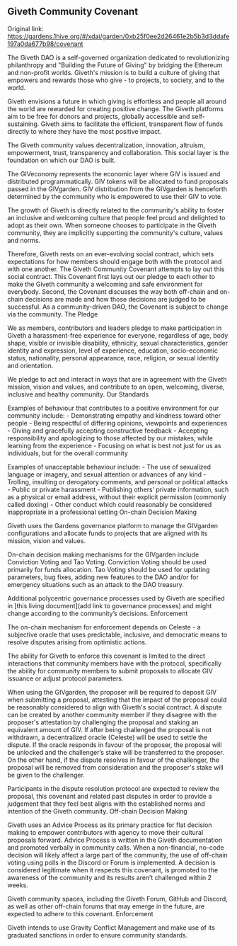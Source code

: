 
## Giveth Community Covenant
Original link: https://gardens.1hive.org/#/xdai/garden/0xb25f0ee2d26461e2b5b3d3ddafe197a0da677b98/covenant

The Giveth DAO is a self-governed organization dedicated to revolutionizing philanthropy and "Building the Future of Giving" by bridging the Ethereum and non-profit worlds. Giveth's mission is to build a culture of giving that empowers and rewards those who give - to projects, to society, and to the world.

Giveth envisions a future in which giving is effortless and people all around the world are rewarded for creating positive change. The Giveth platforms aim to be free for donors and projects, globally accessible and self-sustaining. Giveth aims to facilitate the efficient, transparent flow of funds directly to where they have the most positive impact.

The Giveth community values decentralization, innovation, altruism, empowerment, trust, transparency and collaboration. This social layer is the foundation on which our DAO is built.

The GIVeconomy represents the economic layer where GIV is issued and distributed programmatically. GIV tokens will be allocated to fund proposals passed in the GIVgarden. GIV distribution from the GIVgarden is henceforth determined by the community who is empowered to use their GIV to vote.

The growth of Giveth is directly related to the community's ability to foster an inclusive and welcoming culture that people feel proud and delighted to adopt as their own. When someone chooses to participate in the Giveth community, they are implicitly supporting the community's culture, values and norms.

Therefore, Giveth rests on an ever-evolving social contract, which sets expectations for how members should engage both with the protocol and with one another. The Giveth Community Covenant attempts to lay out this social contract. This Covenant first lays out our pledge to each other to make the Giveth community a welcoming and safe environment for everybody. Second, the Covenant discusses the way both off-chain and on-chain decisions are made and how those decisions are judged to be successful. As a community-driven DAO, the Covenant is subject to change via the community.
The Pledge

We as members, contributors and leaders pledge to make participation in Giveth a harassment-free experience for everyone, regardless of age, body shape, visible or invisible disability, ethnicity, sexual characteristics, gender identity and expression, level of experience, education, socio-economic status, nationality, personal appearance, race, religion, or sexual identity and orientation.

We pledge to act and interact in ways that are in agreement with the Giveth mission, vision and values, and contribute to an open, welcoming, diverse, inclusive and healthy community.
Our Standards

Examples of behaviour that contributes to a positive environment for our community include: - Demonstrating empathy and kindness toward other people - Being respectful of differing opinions, viewpoints and experiences - Giving and gracefully accepting constructive feedback - Accepting responsibility and apologizing to those affected by our mistakes, while learning from the experience - Focusing on what is best not just for us as individuals, but for the overall community

Examples of unacceptable behaviour include: - The use of sexualized language or imagery, and sexual attention or advances of any kind - Trolling, insulting or derogatory comments, and personal or political attacks - Public or private harassment - Publishing others’ private information, such as a physical or email address, without their explicit permission (commonly called doxing) - Other conduct which could reasonably be considered inappropriate in a professional setting
On-chain
Decision Making

Giveth uses the Gardens governance platform to manage the GIVgarden configurations and allocate funds to projects that are aligned with its mission, vision and values.

On-chain decision making mechanisms for the GIVgarden include Conviction Voting and Tao Voting. Conviction Voting should be used primarily for funds allocation. Tao Voting should be used for updating parameters, bug fixes, adding new features to the DAO and/or for emergency situations such as an attack to the DAO treasury.

Additional polycentric governance processes used by Giveth are specified in [this living document](add link to governance processes) and might change according to the community’s decisions.
Enforcement

The on-chain mechanism for enforcement depends on Celeste - a subjective oracle that uses predictable, inclusive, and democratic means to resolve disputes arising from optimistic actions.

The ability for Giveth to enforce this covenant is limited to the direct interactions that community members have with the protocol, specifically the ability for community members to submit proposals to allocate GIV issuance or adjust protocol parameters.

When using the GIVgarden, the proposer will be required to deposit GIV when submitting a proposal, attesting that the impact of the proposal could be reasonably considered to align with Giveth's social contract. A dispute can be created by another community member if they disagree with the proposer's attestation by challenging the proposal and staking an equivalent amount of GIV. If after being challenged the proposal is not withdrawn, a decentralized oracle (Celeste) will be used to settle the dispute. If the oracle responds in favour of the proposer, the proposal will be unlocked and the challenger’s stake will be transferred to the proposer. On the other hand, if the dispute resolves in favour of the challenger, the proposal will be removed from consideration and the proposer's stake will be given to the challenger.

Participants in the dispute resolution protocol are expected to review the proposal, this covenant and related past disputes in order to provide a judgement that they feel best aligns with the established norms and intention of the Giveth community.
Off-chain
Decision Making

Giveth uses an Advice Process as its primary practice for flat decision making to empower contributors with agency to move their cultural proposals forward. Advice Process is written in the Giveth documentation and promoted verbally in community calls. When a non-financial, no-code decision will likely affect a large part of the community, the use of off-chain voting using polls in the Discord or Forum is implemented. A decision is considered legitimate when it respects this covenant, is promoted to the awareness of the community and its results aren’t challenged within 2 weeks.

Giveth community spaces, including the Giveth Forum, GitHub and Discord, as well as other off-chain forums that may emerge in the future, are expected to adhere to this covenant.
Enforcement

Giveth intends to use Gravity Conflict Management and make use of its graduated sanctions in order to ensure community standards.
